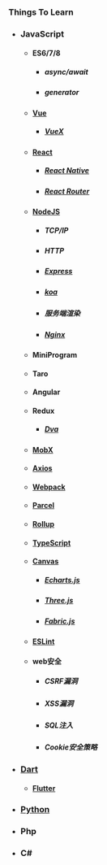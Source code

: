 ### Things To Learn

- ### JavaScript
  - #### ES6/7/8
    - ##### async/await
    - ##### generator
  - #### [Vue](https://cn.vuejs.org/v2/guide/)
    - ##### [VueX](https://vuex.vuejs.org/guide/)
  - #### [React](https://react.docschina.org/)
    - ##### [React Native](https://reactnative.cn/)
    - ##### [React Router](http://react-guide.github.io/react-router-cn/docs/API.html)
  - #### [NodeJS](http://nodejs.cn/api/)
    - ##### TCP/IP
    - ##### HTTP
    - ##### [Express](http://www.expressjs.com.cn/)
    - ##### [koa](https://koa.bootcss.com/#)
    - ##### 服务端渲染
    - ##### [Nginx](http://www.nginx.cn/doc/)
  - #### MiniProgram
  - #### Taro
  - #### Angular
  - #### Redux
    - ##### [Dva](https://dvajs.com/guide/)
  - #### [MobX](https://cn.mobx.js.org/)
  - #### [Axios](https://www.kancloud.cn/yunye/axios/234845)
  - #### [Webpack](https://www.webpackjs.com/concepts/)
  - #### [Parcel](https://parceljs.org/getting_started.html)
  - #### [Rollup](https://www.rollupjs.com/guide/zh)
  - #### [TypeScript](https://www.tslang.cn/docs/handbook/basic-types.html)
  - #### [Canvas](http://www.w3school.com.cn/tags/html_ref_canvas.asp)
    - ##### [Echarts.js](https://echarts.baidu.com/index.html)
    - ##### [Three.js](https://threejs.org/)
    - ##### [Fabric.js](http://fabricjs.com/docs/)
  - #### [ESLint](https://cn.eslint.org/)
  - #### web安全
    - ##### CSRF漏洞
    - ##### XSS漏洞
    - ##### SQL注入
    - ##### Cookie安全策略
- ### [Dart](http://dart.goodev.org/guides/get-started)
  - #### [Flutter](https://flutterchina.club/get-started/install/)
- ### [Python](https://docs.python.org/3/)
- ### Php
- ### C#
